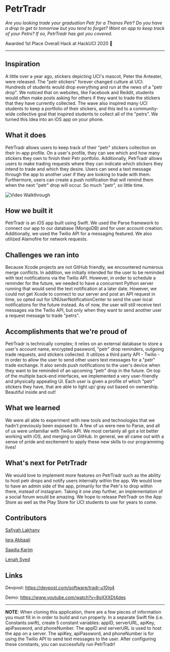 # PetrTradr
_Are you looking trade your graduation Petr for a Thanos Petr? Do you have a drop to get to tomorrow but you tend to forget? Want an app to keep track of your Petrs? If so, PetrTradr has got you covered._

Awarded 1st Place Overall Hack at HackUCI 2020 🥇

---
## Inspiration
A little over a year ago, stickers depicting UCI's mascot, Peter the Anteater, were released. The "petr stickers" forever changed culture at UCI. Hundreds of students would drop everything and run at the news of a "petr drop". We noticed that on websites, like Facebook and Reddit, students would often make posts asking for others if they want to trade the stickers that they have currently collected. The wave also inspired many UCI students to keep a portfolio of their stickers, and this led to a community-wide collective goal that inspired students to collect all of the "petrs". We turned this idea into an iOS app on your phone.

## What it does
PetrTradr allows users to keep track of their "petr" stickers collection on their in-app profile. On a user's profile, they can see which and how many stickers they own to finish their Petr portfolio.  Additionally, PetrTradr allows users to make trading requests where they can indicate which stickers they intend to trade and which they desire. Users can send a text message through the app to another user if they are looking to trade with them. Furthermore, users can create a push notification that will remind them when the next "petr" drop will occur. So much "petr", so little time.

<img src='http://g.recordit.co/jWVSeMQqfJ.gif' title='Video Walkthrough' width='' alt='Video Walkthrough' />

## How we built it
PetrTradr is an iOS app built using Swift. We used the Parse framework to connect our app to our database (MongoDB) and for user account creation. Additionally, we used the Twilio API for a messaging featured. We also utilized Alamofire for network requests.

## Challenges we ran into
Because Xcode projects are not GitHub friendly, we encountered numerous merge conflicts. In addition, we initially intended for the user to be reminded with text notifications via the Twilio API. However, in order to schedule a reminder for the future, we needed to have a concurrent Python server running that would send the text notification at a later date. However, we could not get Xcode to connect to our server and post an API request in time, so opted out for UNUserNotificationCenter to send the user local notifications for the future instead. As of now, the user will still receive text messages via the Twilio API, but only when they want to send another user a request message to trade "petrs".

## Accomplishments that we're proud of
PetrTradr is technically complex; it relies on an external database to store a user's account name, encrypted password, "petr" drop reminders, outgoing trade requests, and stickers collected. It utilizes a third party API - Twilio - in order to allow the user to send other users text messages for a "petr" trade exchange. It also sends push notifications to the user's device when they want to be reminded of an upcoming "petr" drop in the future. On top of the multiple back-end interfaces, we implemented a very user-friendly and physically appealing UI. Each user is given a profile of which "petr" stickers they have, that are able to light up/ gray out based on ownership. Beautiful inside and out!

## What we learned
We were all able to experiment with new tools and technologies that we hadn't previously been exposed to. A few of us were new to Parse, and all of us were unfamiliar with Twilio API. We most certainly all got a lot better working with iOS, and merging on GitHub. In general, we all came out with a sense of pride and excitement to apply these new skills to our programming lives!

## What's next for PetrTradr
We would love to implement more features on PetrTradr such as the ability to host petr drops and notify users internally within the app. We would love to have an admin side of the app, primarily for the Petr's to drop within there, instead of instagram. Taking it one step further, an implementation of a social forum would be amazing. 
We hope to release PetrTradr on the App Store as well as the Play Store for UCI students to use for years to come. 

## Contributors
[Safiyah Lakhany](https://github.com/safiyahlakhany)

[Iqra Abbaali](https://github.com/iabbaali)

[Saadia Karim](https://github.com/saadiak)

[Lenah Syed](https://github.com/123lenah)


## Links
 Devpost: https://devpost.com/software/tradr-u10jg4
 
 Demo: https://www.youtube.com/watch?v=8qXXXDt4des
 
 ---
 **NOTE**: When cloning this application, there are a few pieces of information you must fill in in order to build and run properly. In a separate Swift file (i.e. Constants.swift), create 5 constant variables: appID, serverURL, apiKey, apiPassword, and phoneNumber. The appID and serverURL is used to host the app on a server. The apiKey, apiPassword, and phoneNumber is for using the Twilio API to send text messages to the user. After configuring these constants, you can successfully run PetrTradr!
